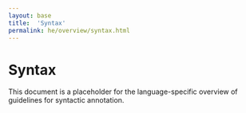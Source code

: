 ```yaml
---
layout: base
title:  'Syntax'
permalink: he/overview/syntax.html
---
```


# Syntax

This document is a placeholder for the language-specific overview of
guidelines for syntactic annotation.
